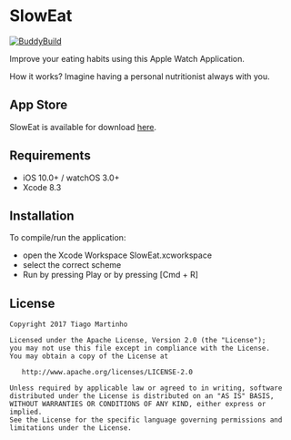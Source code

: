# SlowEat

[![BuddyBuild](https://dashboard.buddybuild.com/api/statusImage?appID=58e76ec21f1b7e000113bd74&branch=master&build=latest)](https://dashboard.buddybuild.com/apps/58e76ec21f1b7e000113bd74/build/latest?branch=master)

Improve your eating habits using this Apple Watch Application.

How it works? Imagine having a personal nutritionist always with you.

## App Store

SlowEat is available for download [here](https://itunes.apple.com/us/app/sloweat-eat-slower-lose-weight-taste-more/id1187193011?ls=1&mt=8).

## Requirements

- iOS 10.0+ / watchOS 3.0+
- Xcode 8.3

## Installation

To compile/run the application:
* open the Xcode Workspace SlowEat.xcworkspace
* select the correct scheme
* Run by pressing Play or by pressing [Cmd + R]

## License

```
Copyright 2017 Tiago Martinho

Licensed under the Apache License, Version 2.0 (the "License");
you may not use this file except in compliance with the License.
You may obtain a copy of the License at

   http://www.apache.org/licenses/LICENSE-2.0

Unless required by applicable law or agreed to in writing, software
distributed under the License is distributed on an "AS IS" BASIS,
WITHOUT WARRANTIES OR CONDITIONS OF ANY KIND, either express or implied.
See the License for the specific language governing permissions and
limitations under the License.
